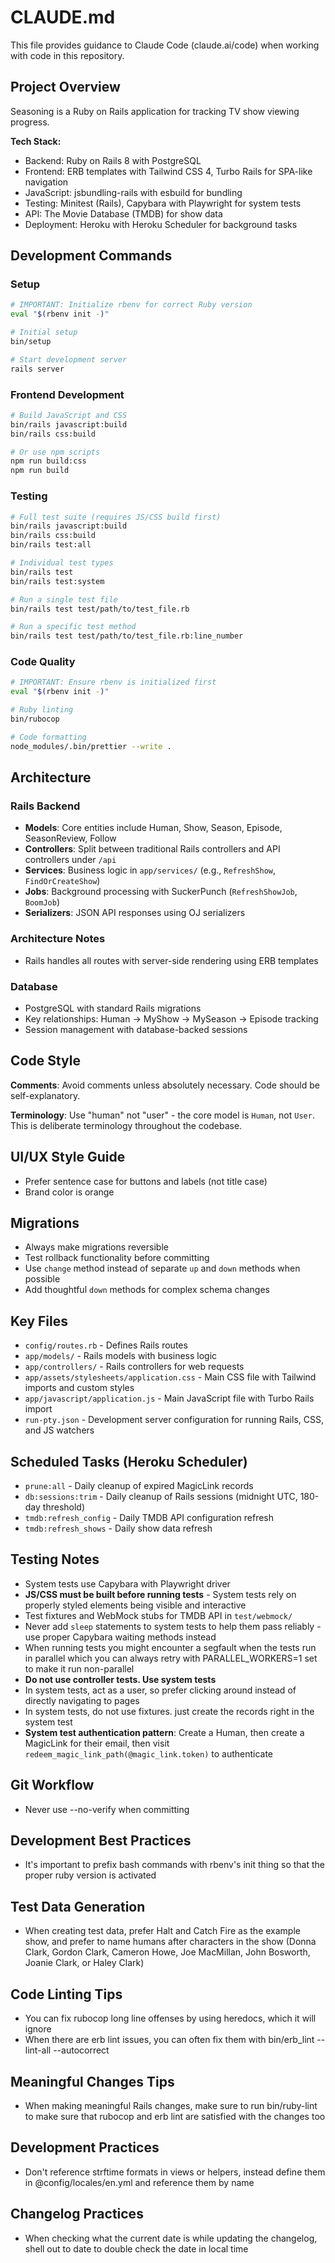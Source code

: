 # CLAUDE.md

This file provides guidance to Claude Code (claude.ai/code) when working with code in this repository.

## Project Overview

Seasoning is a Ruby on Rails application for tracking TV show viewing progress.

**Tech Stack:**

- Backend: Ruby on Rails 8 with PostgreSQL
- Frontend: ERB templates with Tailwind CSS 4, Turbo Rails for SPA-like navigation
- JavaScript: jsbundling-rails with esbuild for bundling
- Testing: Minitest (Rails), Capybara with Playwright for system tests
- API: The Movie Database (TMDB) for show data
- Deployment: Heroku with Heroku Scheduler for background tasks

## Development Commands

### Setup

```bash
# IMPORTANT: Initialize rbenv for correct Ruby version
eval "$(rbenv init -)"

# Initial setup
bin/setup

# Start development server
rails server
```

### Frontend Development

```bash
# Build JavaScript and CSS
bin/rails javascript:build
bin/rails css:build

# Or use npm scripts
npm run build:css
npm run build
```

### Testing

```bash
# Full test suite (requires JS/CSS build first)
bin/rails javascript:build
bin/rails css:build
bin/rails test:all

# Individual test types
bin/rails test
bin/rails test:system

# Run a single test file
bin/rails test test/path/to/test_file.rb

# Run a specific test method
bin/rails test test/path/to/test_file.rb:line_number
```

### Code Quality

```bash
# IMPORTANT: Ensure rbenv is initialized first
eval "$(rbenv init -)"

# Ruby linting
bin/rubocop

# Code formatting
node_modules/.bin/prettier --write .
```

## Architecture

### Rails Backend

- **Models**: Core entities include Human, Show, Season, Episode, SeasonReview, Follow
- **Controllers**: Split between traditional Rails controllers and API controllers under `/api`
- **Services**: Business logic in `app/services/` (e.g., `RefreshShow`, `FindOrCreateShow`)
- **Jobs**: Background processing with SuckerPunch (`RefreshShowJob`, `BoomJob`)
- **Serializers**: JSON API responses using OJ serializers

### Architecture Notes

- Rails handles all routes with server-side rendering using ERB templates

### Database

- PostgreSQL with standard Rails migrations
- Key relationships: Human → MyShow → MySeason → Episode tracking
- Session management with database-backed sessions

## Code Style

**Comments**: Avoid comments unless absolutely necessary. Code should be self-explanatory.

**Terminology**: Use "human" not "user" - the core model is `Human`, not `User`. This is deliberate terminology throughout the codebase.

## UI/UX Style Guide

- Prefer sentence case for buttons and labels (not title case)
- Brand color is orange

## Migrations

- Always make migrations reversible
- Test rollback functionality before committing
- Use `change` method instead of separate `up` and `down` methods when possible
- Add thoughtful `down` methods for complex schema changes

## Key Files

- `config/routes.rb` - Defines Rails routes
- `app/models/` - Rails models with business logic
- `app/controllers/` - Rails controllers for web requests
- `app/assets/stylesheets/application.css` - Main CSS file with Tailwind imports and custom styles
- `app/javascript/application.js` - Main JavaScript file with Turbo Rails import
- `run-pty.json` - Development server configuration for running Rails, CSS, and JS watchers

## Scheduled Tasks (Heroku Scheduler)

- `prune:all` - Daily cleanup of expired MagicLink records
- `db:sessions:trim` - Daily cleanup of Rails sessions (midnight UTC, 180-day threshold)
- `tmdb:refresh_config` - Daily TMDB API configuration refresh
- `tmdb:refresh_shows` - Daily show data refresh

## Testing Notes

- System tests use Capybara with Playwright driver
- **JS/CSS must be built before running tests** - System tests rely on properly styled elements being visible and interactive
- Test fixtures and WebMock stubs for TMDB API in `test/webmock/`
- Never add `sleep` statements to system tests to help them pass reliably - use proper Capybara waiting methods instead
- When running tests you might encounter a segfault when the tests run in parallel which you can always retry with PARALLEL_WORKERS=1 set to make it run non-parallel
- **Do not use controller tests. Use system tests**
- In system tests, act as a user, so prefer clicking around instead of directly navigating to pages
- In system tests, do not use fixtures. just create the records right in the system test
- **System test authentication pattern**: Create a Human, then create a MagicLink for their email, then visit `redeem_magic_link_path(@magic_link.token)` to authenticate

## Git Workflow

- Never use --no-verify when committing

## Development Best Practices

- It's important to prefix bash commands with rbenv's init thing so that the proper ruby version is activated

## Test Data Generation

- When creating test data, prefer Halt and Catch Fire as the example show, and prefer to name humans after characters in the show (Donna Clark, Gordon Clark, Cameron Howe, Joe MacMillan, John Bosworth, Joanie Clark, or Haley Clark)

## Code Linting Tips

- You can fix rubocop long line offenses by using heredocs, which it will ignore
- When there are erb lint issues, you can often fix them with bin/erb_lint --lint-all --autocorrect

## Meaningful Changes Tips

- When making meaningful Rails changes, make sure to run bin/ruby-lint to make sure that rubocop and erb lint are satisfied with the changes too

## Development Practices

- Don't reference strftime formats in views or helpers, instead define them in @config/locales/en.yml and reference them by name

## Changelog Practices

- When checking what the current date is while updating the changelog, shell out to date to double check the date in local time
